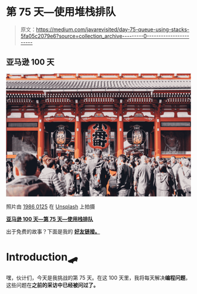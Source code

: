 # 第 75 天—使用堆栈排队

> 原文：<https://medium.com/javarevisited/day-75-queue-using-stacks-5fa05c2079e6?source=collection_archive---------0----------------------->

## 亚马逊 100 天

[![](img/3eed0ea8031223064d946d08d635cde9.png)](https://codeburst.io/100-coding-interview-questions-for-programmers-b1cf74885fb7?source=---------10------------------)

照片由 [1986 0125](https://unsplash.com/@j_19860125?utm_source=unsplash&utm_medium=referral&utm_content=creditCopyText) 在 [Unsplash](https://unsplash.com/s/photos/queue?utm_source=unsplash&utm_medium=referral&utm_content=creditCopyText) 上拍摄

[**亚马逊 100 天—第 75 天—使用栈排队**](https://leetcode.com/problems/implement-queue-using-stacks/)

出于免费的故事？下面是我的 [**好友链接。**](/javarevisited/day-75-queue-using-stacks-5fa05c2079e6?source=friends_link&sk=af950865d602245e7038bb1aaee22640)

# Introduction🛹

嘿，伙计们，今天是我挑战的第 75 天。在这 100 天里，我将每天解决**编程问题**，这些问题在**之前的采访中已经被问过了。**